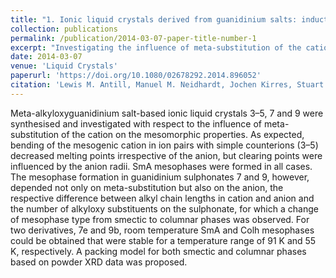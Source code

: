 ```yaml
---
title: "1. Ionic liquid crystals derived from guanidinium salts: induction of columnar mesophases by bending of the cationic core"
collection: publications
permalink: /publication/2014-03-07-paper-title-number-1
excerpt: "Investigating the influence of meta-substitution of the cation on the mesomorphic properties.<br/><img src='/images/liqcrys.jpg'>"
date: 2014-03-07
venue: 'Liquid Crystals'
paperurl: 'https://doi.org/10.1080/02678292.2014.896052'
citation: 'Lewis M. Antill, Manuel M. Neidhardt, Jochen Kirres, Stuart Beardsworth, Markus Mansueto, Angelika Baro, and Sabine Laschat. (2014). &quot;Ionic liquid crystals derived from guanidinium salts: induction of columnar mesophases by bending of the cationic core.&quot; <i>Liquid Crystals</i>,  41 (7), 976-985.'
---
```

Meta-alkyloxyguanidinium salt-based ionic liquid crystals 3–5, 7 and 9 were synthesised and investigated with respect to the influence of meta-substitution of the cation on the mesomorphic properties. As expected, bending of the mesogenic cation in ion pairs with simple counterions (3–5) decreased melting points irrespective of the anion, but clearing points were influenced by the anion radii. SmA mesophases were formed in all cases. The mesophase formation in guanidinium sulphonates 7 and 9, however, depended not only on meta-substitution but also on the anion, the respective difference between alkyl chain lengths in cation and anion and the number of alkyloxy substituents on the sulphonate, for which a change of mesophase type from smectic to columnar phases was observed. For two derivatives, 7e and 9b, room temperature SmA and Colh mesophases could be obtained that were stable for a temperature range of 91 K and 55 K, respectively. A packing model for both smectic and columnar phases based on powder XRD data was proposed.